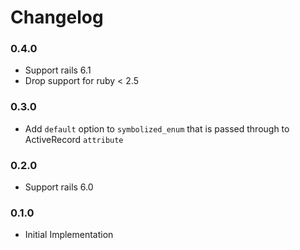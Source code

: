 # Changelog

### 0.4.0
- Support rails 6.1
- Drop support for ruby < 2.5

### 0.3.0
- Add `default` option to `symbolized_enum` that is passed through to ActiveRecord `attribute`

### 0.2.0
- Support rails 6.0

### 0.1.0
- Initial Implementation
